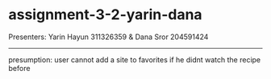# assignment-3-2-yarin-dana

Presenters: Yarin Hayun 311326359 & Dana Sror 204591424
____________________________________________

presumption:
user cannot add a site to favorites if he didnt watch the recipe before
